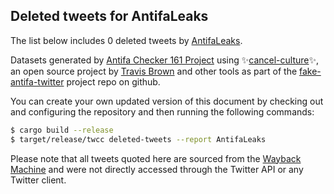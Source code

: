 ## Deleted tweets for AntifaLeaks

The list below includes 0 deleted tweets by
[AntifaLeaks](https://twitter.com/AntifaLeaks).



Datasets generated by [Antifa Checker 161 Project](https://twitter.com/antifacheck161) using ✨[cancel-culture](https://github.com/travisbrown/cancel-culture)✨, an open source project by 
[Travis Brown](https://twitter.com/travisbrown) and other tools as part of the 
[fake-antifa-twitter](https://github.com/antifacheck161/fake-antifa-twitter) project repo on github.

You can create your own updated version of this document by checking out and configuring the
repository and then running the following commands:

```bash
$ cargo build --release
$ target/release/twcc deleted-tweets --report AntifaLeaks
```

Please note that all tweets quoted here are sourced from the
[Wayback Machine](https://web.archive.org) and were not directly accessed through the Twitter API or
any Twitter client.

